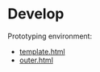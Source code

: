# Develop
Prototyping environment:
- [template.html](https://euphobyte.github.io/develop/template.html)
- [outer.html](https://euphobyte.github.io/develop/outer.html)
